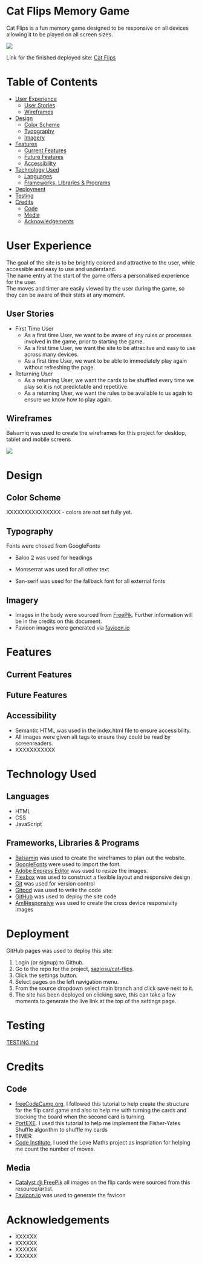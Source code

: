 # Cat Flips Memory Game
Cat Flips is a fun memory game designed to be responsive on all devices allowing it to be played on all screen sizes.

![](assets/images/readme-images/responsive.png)

Link for the finished deployed site: [Cat Flips](https://saziosu.github.io/cat-flips/)

# Table of Contents

* [User Experience](#user-experience)
    * [User Stories](#user-stories)
    * [Wireframes](#wireframes)
* [Design](#design)
    * [Color Scheme](#color-scheme)
    * [Tyopgraphy](#typography)
    * [Imagery](#imagery)
* [Features](#features)
    * [Current Features](#current-features)
    * [Future Features](#future-features)
    * [Accessibility](#accessibility)
* [Technology Used](#technology-used)
    * [Languages](#languages)
    * [Frameworks, Libraries & Programs](#frameworks-libraries--programs)
* [Deployment](#deployment)
* [Testing](#testing)
* [Credits](#credits)
    * [Code](#code)
    * [Media](#media)
    * [Acknowledgements](#acknowledgements)

# User Experience

The goal of the site is to be brightly colored and attractive to the user, while accessible and easy to use and understand.
<br>
The name entry at the start of the game offers a personalised experience for the user.
<br>
The moves and timer are easily viewed by the user during the game, so they can be aware of their stats at any moment.

## User Stories

* First Time User
  * As a first time User, we want to be aware of any rules or processes involved in the game, prior to starting the game.
  * As a first time User, we want the site to be attracitve and easy to use across many devices.
  * As a first time User, we want to be able to immediately play again without refreshing the page.
* Returning User
  * As a returning User, we want the cards to be shuffled every time we play so it is not predictable and repetitive.
  * As a returning User, we want the rules to be available to us again to ensure we know how to play again.


## Wireframes

Balsamiq was used to create the wireframes for this project for desktop, tablet and mobile screens

![](assets/images/readme-images/wireframes.png)

# Design

## Color Scheme

XXXXXXXXXXXXXXX - colors are not set fully yet.

## Typography

Fonts were chosed from GoogleFonts

* Baloo 2 was used for headings

* Montserrat was used for all other text

* San-serif was used for the fallback font for all external fonts

## Imagery

* Images in the body were sourced from [FreePik](https://www.freepik.com/). Further information will be in the credits on this document.
* Favicon images were generated via [favicon.io](https://favicon.io/favicon-generator/)

# Features 

## Current Features

## Future Features

## Accessibility

* Semantic HTML was used in the index.html file to ensure accessibility.
* All images were given alt tags to ensure they could be read by screenreaders.
*  XXXXXXXXXXX

# Technology Used

## Languages

* HTML
* CSS
* JavaScript

## Frameworks, Libraries & Programs 

* [Balsamiq](https://balsamiq.com/wireframes/) was used to create the wireframes to plan out the website.
* [GoogleFonts](https://fonts.google.com/) were used to import the font.
* [Adobe Express Editor](https://express.adobe.com/tools/image-resize) was used to resize the images.
* [Flexbox](https://developer.mozilla.org/en-US/docs/Web/CSS/CSS_Flexible_Box_Layout) was used to construct a flexible layout and responsive design
* [Git](https://git-scm.com/) was used for version control
* [Gitpod](https://gitpod.io/) was used to write the code
* [GitHub](https://github.com/) was used to deploy the site code
* [AmIResponsive](https://ui.dev/amiresponsive) was used to create the cross device responsivity images

# Deployment

GitHub pages was used to deploy this site:

1. Login (or signup) to Github.
2. Go to the repo for the project, [saziosu/cat-flips](https://github.com/saziosu/cat-flips/).
3. Click the settings button.
4. Select pages on the left navigation menu.
5. From the source dropdown select main branch and click save next to it.
6. The site has been deployed on clicking save, this can take a few moments to generate the live link at the top of the settings page.

# Testing

[TESTING.md](TESTING.md)

# Credits

## Code

* [freeCodeCamp.org](https://www.youtube.com/watch?v=ZniVgo8U7ek), I followed this tutorial to help create the structure for the flip card game and also to help me with turning the cards and blocking the board when the second card is turning.
* [PortEXE](https://youtu.be/3uuQ3g92oPQ). I used this tutorial to help me implement the Fisher-Yates Shuffle algorithm to shuffle my cards
* TIMER
* [Code Institute](https://github.com/saziosu/love-maths), I used the Love Maths project as inspriation for helping me count the number of moves.

## Media

* [Catalyst @ FreePik](https://www.freepik.com/author/catalyststuff) all images on the flip cards were sourced from this resource/artist.
* [Favicon.io](https://favicon.io/favicon-generator/) was used to generate the favicon

# Acknowledgements

* XXXXXX
* XXXXXX
* XXXXXX
* XXXXXX